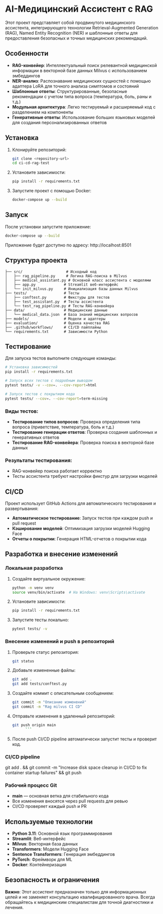 # AI-Медицинский Ассистент с RAG

Этот проект представляет собой продвинутого медицинского ассистента, интегрирующего технологии Retrieval-Augmented Generation (RAG), Named Entity Recognition (NER) и шаблонные ответы для предоставления безопасных и точных медицинских рекомендаций.

## Особенности

- **RAG-конвейер**: Интеллектуальный поиск релевантной медицинской информации в векторной базе данных Milvus с использованием эмбеддингов
- **NER-анализ**: Распознавание медицинских сущностей с помощью адаптера LoRA для точного анализа симптомов и состояний
- **Шаблонные ответы**: Структурированные, безопасные рекомендации с учетом типа вопроса (температура, боль, раны и т.д.)
- **Модульная архитектура**: Легко тестируемый и расширяемый код с разделением на компоненты
- **Генеративные ответы**: Использование больших языковых моделей для создания персонализированных ответов

## Установка

1. Клонируйте репозиторий:
   ```bash
   git clone <repository-url>
   cd ci-cd-rag-test
   ```

2. Установите зависимости:
   ```bash
   pip install -r requirements.txt
   ```

3. Запустите проект с помощью Docker:
   ```bash
   docker-compose up --build
   ```

## Запуск

После установки запустите приложение:

```bash
docker-compose up --build
```

Приложение будет доступно по адресу: http://localhost:8501

## Структура проекта

```
├── src/                    # Исходный код
│   ├── rag_pipeline.py     # Логика RAG-поиска в Milvus
│   ├── medical_assistant.py # Основной класс ассистента с моделями
│   ├── app.py             # Streamlit веб-интерфейс
│   └── init_milvus.py     # Инициализация базы данных Milvus
├── tests/                 # Тесты
│   ├── conftest.py        # Фикстуры для тестов
│   ├── test_assistant.py  # Тесты ассистента
│   └── test_rag_pipeline.py # Тесты RAG-конвейера
├── data/                  # Медицинские данные
│   └── medical_data.json  # База знаний медицинских вопросов
├── models/                # Модели и адаптеры
├── evaluation/            # Оценка качества RAG
├── .github/workflows/     # CI/CD пайплайны
└── requirements.txt       # Зависимости Python
```

## Тестирование

Для запуска тестов выполните следующие команды:

```bash
# Установка зависимостей
pip install -r requirements.txt

# Запуск всех тестов с подробным выводом
pytest tests/ -v --cov=. --cov-report=html

# Запуск тестов с покрытием кода
pytest tests/ --cov=. --cov-report=term-missing
```

### Виды тестов:
- **Тестирование типов вопросов**: Проверка определения типа вопроса (приветствие, температура, боль и т.д.)
- **Тестирование генерации ответов**: Проверка создания шаблонных и генеративных ответов
- **Тестирование RAG-конвейера**: Проверка поиска в векторной базе данных

### Результаты тестирования:
-  RAG-конвейер поиска работает корректно
- Тесты ассистента требуют настройки фикстур для загрузки моделей

## CI/CD

Проект использует GitHub Actions для автоматического тестирования и развертывания:

- **Автоматическое тестирование**: Запуск тестов при каждом push и pull request
- **Кэширование моделей**: Оптимизация загрузки моделей Hugging Face
- **Отчеты о покрытии**: Генерация HTML-отчетов о покрытии кода

## Разработка и внесение изменений

### Локальная разработка

1. Создайте виртуальное окружение:
   ```bash
   python -m venv venv
   source venv/bin/activate  # На Windows: venv\Scripts\activate
   ```

2. Установите зависимости:
   ```bash
   pip install -r requirements.txt
   ```

3. Запустите тесты локально:
   ```bash
   pytest tests/ -v
   ```

### Внесение изменений и push в репозиторий

1. Проверьте статус репозитория:
   ```bash
   git status
   ```

2. Добавьте измененные файлы:
   ```bash
   git add .
   git add tests/conftest.py
   ```

3. Создайте коммит с описательным сообщением:
   ```bash
   git commit -m "Описание изменений"
   git commit -m "Rag milvus CI CD"
   ```

4. Отправьте изменения в удаленный репозиторий:
   ```bash
   git push origin main
         ```

5. После push CI/CD pipeline автоматически запустит тесты и проверит код.

### CI/CD pipeline
 git add . && git commit -m "Increase disk space cleanup in CI/CD to fix container startup failures" && git push

### Рабочий процесс Git

- **main** — основная ветка для стабильного кода
- Все изменения вносятся через pull requests для ревью
- CI/CD проверяет каждый push и PR

## Используемые технологии

- **Python 3.11**: Основной язык программирования
- **Streamlit**: Веб-интерфейс
- **Milvus**: Векторная база данных
- **Transformers**: Модели Hugging Face
- **Sentence Transformers**: Генерация эмбеддингов
- **PyTorch**: Фреймворк для ML
- **Docker**: Контейнеризация

## Безопасность и ограничения

 **Важно**: Этот ассистент предназначен только для информационных целей и не заменяет консультацию квалифицированного врача. Всегда обращайтесь к медицинским специалистам для точной диагностики и лечения.
